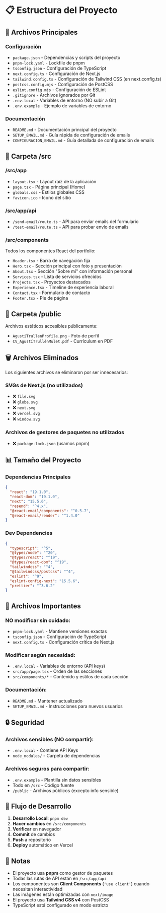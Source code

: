 # 📋 Estructura del Proyecto

## 📁 Archivos Principales

### Configuración
- `package.json` - Dependencias y scripts del proyecto
- `pnpm-lock.yaml` - Lockfile de pnpm
- `tsconfig.json` - Configuración de TypeScript
- `next.config.ts` - Configuración de Next.js
- `tailwind.config.ts` - Configuración de Tailwind CSS (en next.config.ts)
- `postcss.config.mjs` - Configuración de PostCSS
- `eslint.config.mjs` - Configuración de ESLint
- `.gitignore` - Archivos ignorados por Git
- `.env.local` - Variables de entorno (NO subir a Git)
- `.env.example` - Ejemplo de variables de entorno

### Documentación
- `README.md` - Documentación principal del proyecto
- `SETUP_EMAIL.md` - Guía rápida de configuración de emails
- `CONFIGURACION_EMAIL.md` - Guía detallada de configuración de emails

## 📂 Carpeta /src

### /src/app
- `layout.tsx` - Layout raíz de la aplicación
- `page.tsx` - Página principal (Home)
- `globals.css` - Estilos globales CSS
- `favicon.ico` - Icono del sitio

### /src/app/api
- `/send-email/route.ts` - API para enviar emails del formulario
- `/test-email/route.ts` - API para probar envío de emails

### /src/components
Todos los componentes React del portfolio:

- `Header.tsx` - Barra de navegación fija
- `Hero.tsx` - Sección principal con foto y presentación
- `About.tsx` - Sección "Sobre mí" con información personal
- `Services.tsx` - Lista de servicios ofrecidos
- `Projects.tsx` - Proyectos destacados
- `Experience.tsx` - Timeline de experiencia laboral
- `Contact.tsx` - Formulario de contacto
- `Footer.tsx` - Pie de página

## 📂 Carpeta /public

Archivos estáticos accesibles públicamente:

- `AgustiTrullenProfile.png` - Foto de perfil
- `CV_AgustíTrullénMulet.pdf` - Currículum en PDF

## 🗑️ Archivos Eliminados

Los siguientes archivos se eliminaron por ser innecesarios:

### SVGs de Next.js (no utilizados)
- ❌ `file.svg`
- ❌ `globe.svg`
- ❌ `next.svg`
- ❌ `vercel.svg`
- ❌ `window.svg`

### Archivos de gestores de paquetes no utilizados
- ❌ `package-lock.json` (usamos pnpm)

## 📊 Tamaño del Proyecto

### Dependencias Principales
```json
{
  "react": "19.1.0",
  "react-dom": "19.1.0",
  "next": "15.5.6",
  "resend": "^4.x",
  "@react-email/components": "^0.5.7",
  "@react-email/render": "^1.4.0"
}
```

### Dev Dependencies
```json
{
  "typescript": "^5",
  "@types/node": "^20",
  "@types/react": "^19",
  "@types/react-dom": "^19",
  "tailwindcss": "^4",
  "@tailwindcss/postcss": "^4",
  "eslint": "^9",
  "eslint-config-next": "15.5.6",
  "prettier": "^3.6.2"
}
```

## 🎯 Archivos Importantes

### NO modificar sin cuidado:
- `pnpm-lock.yaml` - Mantiene versiones exactas
- `tsconfig.json` - Configuración de TypeScript
- `next.config.ts` - Configuración crítica de Next.js

### Modificar según necesidad:
- `.env.local` - Variables de entorno (API keys)
- `src/app/page.tsx` - Orden de las secciones
- `src/components/*` - Contenido y estilos de cada sección

### Documentación:
- `README.md` - Mantener actualizado
- `SETUP_EMAIL.md` - Instrucciones para nuevos usuarios

## 🔒 Seguridad

### Archivos sensibles (NO compartir):
- `.env.local` - Contiene API Keys
- `node_modules/` - Carpeta de dependencias

### Archivos seguros para compartir:
- `.env.example` - Plantilla sin datos sensibles
- Todo en `/src` - Código fuente
- `/public` - Archivos públicos (excepto info sensible)

## 🚀 Flujo de Desarrollo

1. **Desarrollo Local**: `pnpm dev`
2. **Hacer cambios** en `/src/components`
3. **Verificar** en navegador
4. **Commit** de cambios
5. **Push** a repositorio
6. **Deploy** automático en Vercel

## 📝 Notas

- El proyecto usa **pnpm** como gestor de paquetes
- Todas las rutas de API están en `/src/app/api`
- Los componentes son **Client Components** (`'use client'`) cuando necesitan interactividad
- Las imágenes están optimizadas con `next/image`
- El proyecto usa **Tailwind CSS v4** con PostCSS
- TypeScript está configurado en modo estricto
